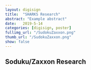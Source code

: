 ```yaml
---
layout: digisign
title:  "SHARKS Research"
abstract: "Example abstract"
date:   2019-5-14
categories: [digisign, poster]
fullimg_url: "/SudokuZaxxon.png"
thumb_url: "/SudokuZaxxon.png"
show: false
---
```

## Soduku/Zaxxon Research
